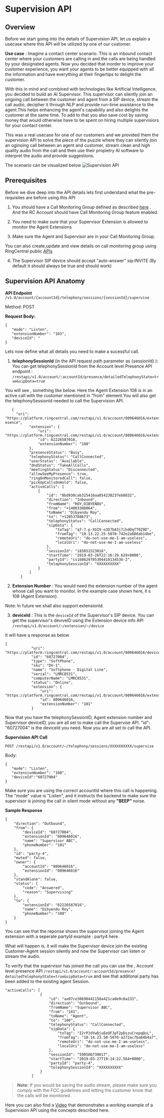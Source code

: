 # Supervision API

## Overview

Before we start going into the details of Supervision API, let us explain a usecase where this API will be utilized by one of our customer.
 
**Use case** : Imagine a contact center scenario. This is an inbound contact center where your customers are calling in and the calls are being handled by your designated agents. Now you decided that inorder to improve your customer experience, you want your agents to be better equipped with all the information and have everything at their fingertips to delight the customer. 
 
With this in mind and combined with technologies like Artificial Intelligence, you decided to build an AI Supervisor. This supervisor can silently join an ongoing call between the customer and agent from a SIP device, stream the call audio, decipher it through NLP and provide run-time assistance to the agent.This helps enhancing the agent's capability and also delights the customer at the same time. To add to that you also save cost by saving money that would otherwise have to be spent on hiring multiple supervisiors for your contact center.
 
This was a real usecase for one of our customers and we provided them the supervision API to solve the piece of the puzzle where they can silently join an oginoing call between an agent and customer, stream clean and high quality audio from the call and then use their propietry AI software to interpret the audio and provide suggestions.
 
 The scenario can be visualized below
![Supervision API](../img/api-supervision.png)
  
## Prerequisites

Before we dive deep into the API details lets first understand what the pre-requisites are before using this API

1. You should have a Call Monitoring Group defined as described [here](https://support.ringcentral.com/s/article/8050?language=en_US) . And the RC Account should have Call Monitoring Group feature enabled.

2. You need to make sure that your Supervisor Extension is allowed to monitor the Agent Extensions

3. Make sure the Agent and Supervisor are in your Call Monitoring Group.

You can also create,update and view details on call monitoring group using RingCentral public [APIs](https://developers.ringcentral.com/api-reference#Account-Provisioning-createCallMonitoringGroup)

4. The Supervisor SIP device should accept "auto-answer" sip:INVITE (By default it should always be true and should work)

## Supervision API Anatomy

**API Endpoint** `/v1.0/account/{accountId}/telephony/sessions/{sessionId}/supervise`

Method: POST

**Request Body:**

```
{  
   "mode": "Listen",
   "extensionNumber": "103",
   "deviceId": "
}
```

Lets now define what all details you need to make a sucessful call. 

1. **telephonySessionId** (in the API request path parameter as {sessionId} ):
You can get telephonySessionId from the Account level Presence API endpoint : 
`/restapi/v1.0/account/:accountId/presence/detailedTelephonyState=true&sipData=true`

You will see , something like below. Here the Agent Extension 108 is in an active call with the customer mentioned in "from" element.You will also get the telephonySessionId needed to call the Supervision API. 

 ```
    {
      "uri": "https://platform.ringcentral.com/restapi/v1.0/account/809646016/extension/62226587016/pr esence",
            "extension": {
                "uri": "https://platform.ringcentral.com/restapi/v1.0/account/809646016/extension/62226587016",
                "id": 62226587016,
                "extensionNumber": "108"
            },
            "presenceStatus": "Busy",
            "telephonyStatus": "CallConnected",
            "userStatus": "Available",
            "dndStatus": "TakeAllCalls",
            "meetingStatus": "Disconnected",
            "allowSeeMyPresence": true,
            "ringOnMonitoredCall": false,
            "pickUpCallsOnHold": false,
            "activeCalls": [
                {
                    "id": "8bd930cab325416aa054238237eb8832",
                    "direction": "Inbound",
                    "fromName": "ROY,DIBYENDU",
                    "from": "+14083388064",
                    "toName": "Dibyendu Roy",
                    "to": "+12053788673",
                    "telephonyStatus": "CallConnected",
                    "sipData": {
                        "toTag": "qf-7.p-XGI9-o3D7bA3j7ihdOqfT0Z9D",
                        "fromTag": "10.13.22.25-5070-742e2a888ab14be",
                        "remoteUri": "do-not-use-me-I-am-useless",
                        "localUri": "do-not-use-me-I-am-useless"
                    },
                    "sessionId": "183851523016",
                    "startTime": "2019-03-26T22:16:29.629+0000",
                    "partyId": "cs168629785304410134536-2",
                    "telephonySessionId": "XXXXXXXXXX"
                }
            ]
        }
  ```


2. **Extension Number** : You would need the extension number of the agent whose call you want to   monitor. In the example case shown here, it s 108 (Agent Extension).

Note: In future we shall also support extensionId.

3. **deviceId** : This is the `deviceId` of the Supervisor's SIP device. You can get the supervisor's deviveID using the Extension device info API `/restapi/v1.0/account/~/extension/~/device`

It will have a response as below

``` 
{
            "uri": "https://platform.ringcentral.com/restapi/v1.0/account/809646016/device/60727004",
            "id": "60727004",
            "type": "SoftPhone",
            "sku": "DV-1",
            "name": "Softphone - Digital Line",
            "serial": "LMRC8531",
            "computerName": "LMRC8531",
            "status": "Online",
            "extension": {
                "uri": "https://platform.ringcentral.com/restapi/v1.0/account/809646016/extension/809646016",
                "id": 809646016,
                "extensionNumber": "101"
            }
 ```
 
Now that you have the telephonySessionID, Agent extension number and Supervisor deviceID, you are all set to make call the Supervise API. "id": "60727004" is the deviceId you need. Now you are all set to call the API.

**Supervision API Call**

`POST /restapi/v1.0/account/~/telephony/sessions/XXXXXXXXXX/supervise`

Body:

```
{  
   "mode": "Listen",
   "extensionNumber": "108",
   "deviceId":"60727004"
}
```

Make sure you are using the correct accountId where this call is happening. The "mode" value is "Listen", and it instructs the backend to make sure the supervisor is joining the call in silent mode without any **"BEEP"** noise.

**Sample Response**

```
{
    "direction": "Outbound",
    "from": {
        "deviceId": "60727004",
        "extensionId": "809646016",
        "name": "Supervisor ABC",
        "phoneNumber": "101"
    },
    "id": "party-4",
    "muted": false,
    "owner": {
        "accountId": "809646016",
        "extensionId": "809646016"
    },
    "standAlone": false,
    "status": {
        "code": "Answered",
        "reason": "Supervising"
    },
    "to": {
        "extensionId": "62226587016",
        "name": "Dibyendu Roy",
        "phoneNumber": "108"
    }
}
```

You can see that the reponse shows the supervisor joining the Agent extension with a seperate partyId example : party4 here.

What will happen is, it will make the Supervisor device join the existing Customer-Agent session silently and now the Supervisor can listen or stream the audio. 

To verify that the supervisor has joined the call you can use the , Account level presence API 
`/restapi/v1.0/account/:accountId/presence?detailedTelephonyState=true&sipData=true`  and see that additonal party has been added to the existing agent Session.

```
"activeCalls": [
                {
                    "id": "aa97ce30b90441158a421ca0e9c0a233",
                    "direction": "Outbound",
                    "fromName": "Supervisor ABC",
                    "from": "101",
                    "toName": "Agent",
                    "to": "108",
                    "telephonyStatus": "CallConnected",
                    "sipData": {
                        "toTag": "I2rPJdYwDjuEeOFJpT2pDszuCrepqQsL",
                        "fromTag": "10.14.23.50-5070-a272ac7ba84b4a7",
                        "remoteUri": "do-not-use-me-I-am-useless",
                        "localUri": "do-not-use-me-I-am-useless"
                    },
                    "sessionId": "590506730017",
                    "startTime": "2019-03-27T19:14:22.564+0000",
                    "partyId": "party-4",
                    "telephonySessionId": "XXXXXXXXXX"
                }
            ]
 ```

> **Note:** If you would be saving the audio stream, please make sure you comply with the FCC guidelines and letting the customer know that the calls will be monitored. 

Here you can also find a [Video](https://vimeo.com/326948521) that demonstrates a working example of a Supervision API using the concepts described here.

